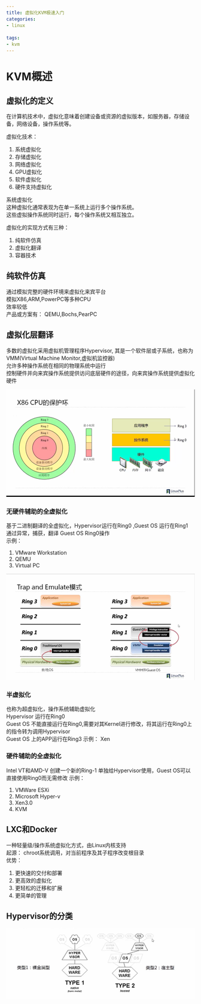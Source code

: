 ```yaml
---
title: 虚拟化KVM极速入门
categories:
- linux

tags:
- kvm
---
```

# KVM概述
## 虚拟化的定义
在计算机技术中，虚拟化意味着创建设备或资源的虚拟版本，如服务器，存储设备，网络设备，操作系统等。   

虚拟化技术：
1. 系统虚拟化
2. 存储虚拟化
3. 网络虚拟化
4. GPU虚拟化
5. 软件虚拟化
6. 硬件支持虚拟化

系统虚拟化   
这种虚拟化通常表现为在单一系统上运行多个操作系统。  
这些虚拟操作系统同时运行，每个操作系统又相互独立。  

虚拟化的实现方式有三种：  
1. 纯软件仿真
2. 虚拟化翻译
3. 容器技术

## 纯软件仿真
通过模拟完整的硬件环境来虚拟化来宾平台  
模拟X86,ARM,PowerPC等多种CPU    
效率较低    
产品或方案有： QEMU,Bochs,PearPC

## 虚拟化层翻译
多数的虚拟化采用虚拟机管理程序Hypervisor, 其是一个软件层或子系统，也称为VMM(Virtual Machine Monitor,虚拟机监控器)  
允许多种操作系统在相同的物理系统中运行    
控制硬件并向来宾操作系统提供访问底层硬件的途径，向来宾操作系统提供虚拟化硬件    

![](虚拟化KVM极速入门/img.png)     

### 无硬件辅助的全虚拟化  
基于二进制翻译的全虚拟化，Hypervisor运行在Ring0 ,Guest OS 运行在Ring1   
通过异常，捕获，翻译 Guest OS Ring0操作  
示例： 
1. VMware Workstation
2. QEMU
3. Virtual PC


<!--more-->


![](虚拟化KVM极速入门/img_1.png)     


### 半虚拟化    
也称为超虚拟化，操作系统辅助虚拟化    
Hypervisor 运行在Ring0  
Guest OS 不能直接运行在Ring0,需要对其Kernel进行修改，将其运行在Ring0上的指令转为调用Hypervisor   
Guest OS 上的APP运行在Ring3
示例： Xen


### 硬件辅助的全虚拟化   
Intel VT和AMD-V 创建一个新的Ring-1 单独给Hypervisor使用，Guest OS可以直接使用Ring0而无需修改 
示例：
1. VMWare ESXi
2. Microsoft Hyper-v
3. Xen3.0
4. KVM

## LXC和Docker
一种轻量级/操作系统虚拟化方式，由Linux内核支持    
起源： chroot系统调用，对当前程序及其子程序改变根目录   
优势：
1. 更快速的交付和部署
2. 更高效的虚拟化
3. 更轻松的迁移和扩展
4. 更简单的管理


## Hypervisor的分类 
![](虚拟化KVM极速入门/img_2.png)     

